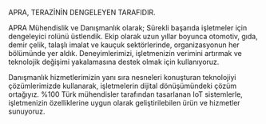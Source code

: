 APRA, TERAZİNİN DENGELEYEN TARAFIDIR.

APRA Mühendislik ve Danışmanlık olarak; Sürekli başarıda işletmeler için dengeleyici rolünü üstlendik. Ekip olarak uzun yıllar boyunca otomotiv, gıda, demir çelik, talaşlı imalat ve kauçuk sektörlerinde, organizasyonun her bölümünde yer aldık. Deneyimlerimizi, işletmenizin verimini artırmak ve teknolojik değişimi yakalamasına destek olmak için kullanıyoruz.

Danışmanlık hizmetlerimizin yanı sıra nesneleri konuşturan teknolojiyi çözümlerimizde kullanarak, işletmelerin dijital dönüşümündeki çözüm ortağıyız. %100 Türk mühendisler tarafından tasarlanan IoT sistemlerle, işletmenizin özelliklerine uygun olarak geliştirilebilen ürün ve hizmetler sunuyoruz.
